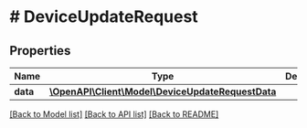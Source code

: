 # # DeviceUpdateRequest

## Properties

Name | Type | Description | Notes
------------ | ------------- | ------------- | -------------
**data** | [**\OpenAPI\Client\Model\DeviceUpdateRequestData**](DeviceUpdateRequestData.md) |  | 

[[Back to Model list]](../../README.md#documentation-for-models) [[Back to API list]](../../README.md#documentation-for-api-endpoints) [[Back to README]](../../README.md)


